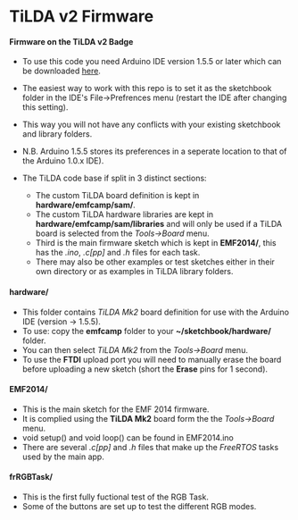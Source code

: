 TiLDA v2 Firmware
=================

#### Firmware on the TiLDA v2 Badge
* To use this code you need Arduino IDE version 1.5.5 or later which can be downloaded [here](http://arduino.cc/en/Main/Software#toc3).
* The easiest way to work with this repo is to set it as the sketchbook folder in the IDE's File->Prefrences menu (restart the IDE after changing this setting).
* This way you will not have any conflicts with your existing sketchbook and library folders.
* N.B. Arduino 1.5.5 stores its preferences in a seperate location to that of the Arduino 1.0.x IDE).


* The TiLDA code base if split in 3 distinct sections:
  * The custom TiLDA board definition is kept in **hardware/emfcamp/sam/**.
  * The custom TiLDA hardware libraries are kept in **hardware/emfcamp/sam/libraries** and will only be used if a TiLDA board is selected from the _Tools->Board_ menu.
  * Third is the main firmware sketch which is kept in **EMF2014/**, this has the _.ino_, _.c[pp]_ and _.h_ files for each task.
  * There may also be other examples or test sketches either in their own directory or as examples in TiLDA library folders.


#### hardware/
* This folder contains _TiLDA Mk2_ board definition for use with the Arduino IDE (version -> 1.5.5).
* To use: copy the **emfcamp** folder to your **~/sketchbook/hardware/** folder.
* You can then select _TiLDA Mk2_ from the _Tools->Board_ menu.
* To use the **FTDI** upload port you will need to manually erase the board before uploading a new sketch (short the **Erase** pins for 1 second).

#### EMF2014/
* This is the main sketch for the EMF 2014 firmware.
* It is complied using the **TiLDA Mk2** board form the the _Tools->Board_ menu.
* void setup() and void loop() can be found in EMF2014.ino
* There are several _.c[pp]_ and _.h_ files that make up the _FreeRTOS_ tasks used by the main app.


#### frRGBTask/
* This is the first fully fuctional test of the RGB Task.
* Some of the buttons are set up to test the different RGB modes.
